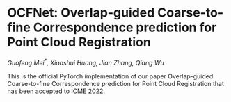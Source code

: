 # OCFNet: Overlap-guided Coarse-to-fine Correspondence prediction for Point Cloud Registration
*Guofeng Mei<sup>\*</sup>, Xiaoshui Huang, Jian Zhang, Qiang Wu*


This is the official PyTorch implementation of our paper Overlap-guided Coarse-to-fine Correspondence prediction for Point Cloud Registration that has been accepted to ICME 2022.
